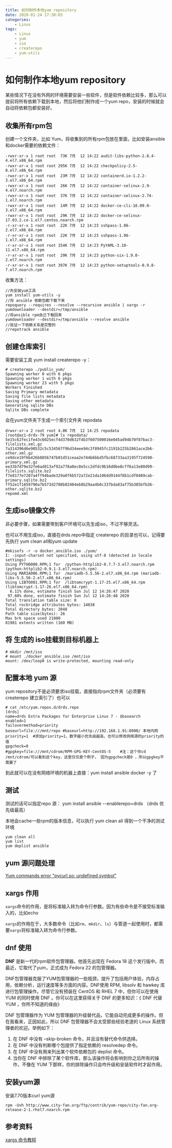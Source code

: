 ```yaml
---
title: 如何制作本地yum repository
date: 2020-01-24 17:30:03
categories:
    - Linux
tags:
    - Linux
    - yum
    - iso
    - createrepo
    - yum-utils
---
```


# 如何制作本地yum repository

某些情况下在没有外网的环境需要安装一些软件，但是软件依赖比较多，那么可以提前将所有依赖下载到本地，然后将他们制作成一个yum repo，安装的时候就会自动将依赖包都安装好。

## 收集所有rpm包

创建一个文件夹，比如 Yum，将收集到的所有rpm包放在里面，比如安装ansible和docker需要的依赖文件：

```
-rwxr-xr-x 1 root root  73K 7月  12 14:22 audit-libs-python-2.8.4-4.el7.x86_64.rpm
-rwxr-xr-x 1 root root 295K 7月  12 14:22 checkpolicy-2.5-8.el7.x86_64.rpm
-rwxr-xr-x 1 root root  23M 7月  12 14:22 containerd.io-1.2.2-3.el7.x86_64.rpm
-rwxr-xr-x 1 root root  26K 7月  12 14:22 container-selinux-2.9-4.el7.noarch.rpm
-rwxr-xr-x 1 root root  37K 7月  12 14:22 container-selinux-2.74-1.el7.noarch.rpm
-rwxr-xr-x 1 root root  14M 7月  12 14:22 docker-ce-cli-18.09.0-3.el7.x86_64.rpm
-rwxr-xr-x 1 root root  29K 7月  12 14:22 docker-ce-selinux-17.03.2.ce-1.el7.centos.noarch.rpm
-r-xr-xr-x 1 root root  22K 7月  12 14:23 sshpass-1.06-2.el7.x86_64.rpm
-r-xr-xr-x 1 root root  22K 7月  12 14:23 sshpass-1.06-1.el7.x86_64.rpm
-r-xr-xr-x 1 root root 154K 7月  12 14:23 PyYAML-3.10-11.el7.x86_64.rpm
-r-xr-xr-x 1 root root  29K 7月  12 14:23 python-six-1.9.0-2.el7.noarch.rpm
-r-xr-xr-x 1 root root 397K 7月  12 14:23 python-setuptools-0.9.8-7.el7.noarch.rpm
```

收集方法：

```
//先安装yum工具
yum install yum-utils -y
//将 ansible 依赖包都下载下来
repoquery --requires --resolve --recursive ansible | xargs -r yumdownloader --destdir=/tmp/ansible
//将ansible rpm自己下载回来
yumdownloader --destdir=/tmp/ansible --resolve ansible
//验证一下依赖关系是完整的
//repotrack ansible
```

## 创建仓库索引

需要安装工具 yum install createrepo -y：

```
# createrepo ./public_yum/
Spawning worker 0 with 6 pkgs
Spawning worker 1 with 6 pkgs
Spawning worker 23 with 5 pkgs
Workers Finished
Saving Primary metadata
Saving file lists metadata
Saving other metadata
Generating sqlite DBs
Sqlite DBs complete
```

会在yum文件夹下生成一个索引文件夹 repodata

```
drwxr-xr-x 2 root root 4.0K 7月  12 14:25 repodata
[root@az1-drds-79 yum]# ls repodata/
5e15c62fec1fe43c6025ecf4d370d632f4b3f607500016e045ad94b70f87bac3-filelists.xml.gz
7a314396d6e90532c5c534567f9bd34eee94c3f8945fc2191b225b2861ace2b6-other.xml.gz
ce9dce19f6b426b8856747b01d51ceaa2e744b6bbd5fbc68733aa3195f724590-primary.xml.gz
ee33b7d79e32fe6ad813af92a778a0ec8e5cc2dfdc9b16d0be8cff6a13e80d99-filelists.sqlite.bz2
f7e8177e7207a4ff94bade329a0f6b572a72e21da106dd9144f8b1cdf0489cab-primary.sqlite.bz2
ff52e1f1859790a7b573d2708b02404eb8b29aa4b0c337bda83af75b305bfb36-other.sqlite.bz2
repomd.xml
```

## 生成iso镜像文件

非必要步骤，如果需要带到客户环境可以先生成iso，不过不够灵活。

也可以不用生成iso，直接在drds.repo中指定 createrepo 的目录也可以，记得要先执行 yum clean all和yum update 

```
#mkisofs -r -o docker_ansible.iso ./yum/
I: -input-charset not specified, using utf-8 (detected in locale settings)
Using PYTHO000.RPM;1 for  /python-httplib2-0.7.7-3.el7.noarch.rpm (python-httplib2-0.9.1-3.el7.noarch.rpm)
Using MARIA006.RPM;1 for  /mariadb-5.5.56-2.el7.x86_64.rpm (mariadb-libs-5.5.56-2.el7.x86_64.rpm)
Using LIBTO001.RPM;1 for  /libtomcrypt-1.17-25.el7.x86_64.rpm (libtomcrypt-1.17-26.el7.x86_64.rpm)
  6.11% done, estimate finish Sun Jul 12 14:26:47 2020
 97.60% done, estimate finish Sun Jul 12 14:26:48 2020
Total translation table size: 0
Total rockridge attributes bytes: 14838
Total directory bytes: 2048
Path table size(bytes): 26
Max brk space used 21000
81981 extents written (160 MB)

```

## 将 生成的 iso挂载到目标机器上

```
# mkdir /mnt/iso
# mount ./docker_ansible.iso /mnt/iso
mount: /dev/loop0 is write-protected, mounting read-only
```

## 配置本地 yum 源

yum repository不是必须要求iso挂载，直接指向rpm文件夹（必须要有 createrepo 建立索引了）也可以

```
# cat /etc/yum.repos.d/drds.repo 
[drds]
name=drds Extra Packages for Enterprise Linux 7 - $basearch
enabled=1
failovermethod=priority
baseurl=file:///mnt/repo #baseurl=http://192.168.1.91:8000/ 本地内网
priority=1  #添加priority=1，数字越小优先级越高，也可以修改网络源的priority的值
gpgcheck=0
#gpgkey=file:///mnt/cdrom/RPM-GPG-KEY-CentOS-5    #注：这个你cd /mnt/cdrom/可以看到这个key，这里仅仅是个例子， 因为gpgcheck是0 ，所以gpgkey不需要了
```

到此就可以在没有网络环境的机器上直接：yum install ansible docker -y 了 

## 测试

测试的话可以指定repo 源： yum install ansible --enablerepo=drds （drds 优先级最高）

本地会cache一些rpm的版本信息，可以执行 yum clean all 得到一个干净的测试环境

```
yum clean all
yum list
yum deplist ansible
```

## yum 源问题处理

[Yum commands error "pycurl.so: undefined symbol”](https://access.redhat.com/solutions/641093)

## xargs 作用

`xargs`命令的作用，是将标准输入转为命令行参数。因为有些命令是不接受标准输入的，比如echo

`xargs`的作用在于，大多数命令（比如`rm`、`mkdir`、`ls`）与管道一起使用时，都需要`xargs`将标准输入转为命令行参数。

## dnf 使用

**DNF** 是新一代的rpm软件包管理器。他首先出现在 Fedora 18 这个发行版中。而最近，它取代了yum，正式成为 Fedora 22 的包管理器。

DNF包管理器克服了YUM包管理器的一些瓶颈，提升了包括用户体验，内存占用，依赖分析，运行速度等多方面的内容。DNF使用 RPM, libsolv 和 hawkey 库进行包管理操作。尽管它没有预装在 CentOS 和 RHEL 7 中，但你可以在使用 YUM 的同时使用 DNF 。你可以在这里获得关于 DNF 的更多知识：《 DNF 代替 YUM ，你所不知道的缘由》



DNF 包管理器作为 YUM 包管理器的升级替代品，它能自动完成更多的操作。但在我看来，正因如此，所以 DNF 包管理器不会太受那些经验老道的 Linux 系统管理者的欢迎。举例如下：

1. 在 DNF 中没有 –skip-broken 命令，并且没有替代命令供选择。
2. 在 DNF 中没有判断哪个包提供了指定依赖的 resolvedep 命令。
3. 在 DNF 中没有用来列出某个软件依赖包的 deplist 命令。
4. 当你在 DNF 中排除了某个软件库，那么该操作将会影响到你之后所有的操作，不像在 YUM 下那样，你的排除操作只会咋升级和安装软件时才起作用。

## 安装yum源

安装7.70版本curl yum源

```
rpm -Uvh http://www.city-fan.org/ftp/contrib/yum-repo/city-fan.org-release-2-1.rhel7.noarch.rpm
```



## 参考资料

[xargs 命令教程](https://www.ruanyifeng.com/blog/2019/08/xargs-tutorial.html)

